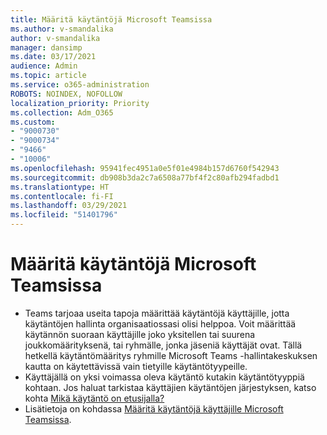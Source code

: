 ```yaml
---
title: Määritä käytäntöjä Microsoft Teamsissa
ms.author: v-smandalika
author: v-smandalika
manager: dansimp
ms.date: 03/17/2021
audience: Admin
ms.topic: article
ms.service: o365-administration
ROBOTS: NOINDEX, NOFOLLOW
localization_priority: Priority
ms.collection: Adm_O365
ms.custom:
- "9000730"
- "9000734"
- "9466"
- "10006"
ms.openlocfilehash: 95941fec4951a0e5f01e4984b157d6760f542943
ms.sourcegitcommit: db908b3da2c7a6508a77bf4f2c80afb294fadbd1
ms.translationtype: HT
ms.contentlocale: fi-FI
ms.lasthandoff: 03/29/2021
ms.locfileid: "51401796"
---
```

# <a name="assign-policies-in-microsoft-teams"></a>Määritä käytäntöjä Microsoft Teamsissa

- Teams tarjoaa useita tapoja määrittää käytäntöjä käyttäjille, jotta käytäntöjen hallinta organisaatiossasi olisi helppoa. Voit määrittää käytännön suoraan käyttäjille joko yksitellen tai suurena joukkomäärityksenä, tai ryhmälle, jonka jäseniä käyttäjät ovat.  Tällä hetkellä käytäntömääritys ryhmille Microsoft Teams -hallintakeskuksen kautta on käytettävissä vain tietyille käytäntötyypeille. 
- Käyttäjällä on yksi voimassa oleva käytäntö kutakin käytäntötyyppiä kohtaan. Jos haluat tarkistaa käyttäjien käytäntöjen järjestyksen, katso kohta [Mikä käytäntö on etusijalla?](https://docs.microsoft.com/microsoftteams/assign-policies#which-policy-takes-precedence)
- Lisätietoja on kohdassa [Määritä käytäntöjä käyttäjille Microsoft Teamsissa](https://docs.microsoft.com/microsoftteams/assign-policies).
